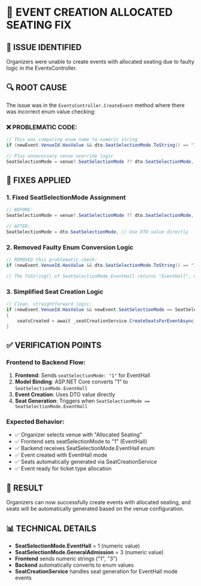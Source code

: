 # 🚨 EVENT CREATION ALLOCATED SEATING FIX

## 🎯 **ISSUE IDENTIFIED**
Organizers were unable to create events with allocated seating due to faulty logic in the EventsController.

## 🔍 **ROOT CAUSE**
The issue was in the `EventsController.CreateEvent` method where there was incorrect enum value checking:

### **❌ PROBLEMATIC CODE:**
```csharp
// This was comparing enum name to numeric string
if (newEvent.VenueId.HasValue && dto.SeatSelectionMode.ToString() == "1")

// Plus unnecessary venue override logic
SeatSelectionMode = venue?.SeatSelectionMode ?? dto.SeatSelectionMode,
```

## 🔧 **FIXES APPLIED**

### **1. Fixed SeatSelectionMode Assignment**
```csharp
// BEFORE:
SeatSelectionMode = venue?.SeatSelectionMode ?? dto.SeatSelectionMode,

// AFTER:
SeatSelectionMode = dto.SeatSelectionMode, // Use DTO value directly
```

### **2. Removed Faulty Enum Conversion Logic**
```csharp
// REMOVED this problematic check:
if (newEvent.VenueId.HasValue && dto.SeatSelectionMode.ToString() == "1")

// The ToString() of SeatSelectionMode.EventHall returns "EventHall", not "1"
```

### **3. Simplified Seat Creation Logic**
```csharp
// Clean, straightforward logic:
if (newEvent.VenueId.HasValue && newEvent.SeatSelectionMode == SeatSelectionMode.EventHall)
{
    seatsCreated = await _seatCreationService.CreateSeatsForEventAsync(newEvent.Id, newEvent.VenueId.Value);
}
```

## ✅ **VERIFICATION POINTS**

### **Frontend to Backend Flow:**
1. **Frontend**: Sends `seatSelectionMode: "1"` for EventHall
2. **Model Binding**: ASP.NET Core converts "1" to `SeatSelectionMode.EventHall`
3. **Event Creation**: Uses DTO value directly
4. **Seat Generation**: Triggers when `SeatSelectionMode == SeatSelectionMode.EventHall`

### **Expected Behavior:**
- ✅ Organizer selects venue with "Allocated Seating"
- ✅ Frontend sets seatSelectionMode to "1" (EventHall)
- ✅ Backend receives SeatSelectionMode.EventHall enum
- ✅ Event created with EventHall mode
- ✅ Seats automatically generated via SeatCreationService
- ✅ Event ready for ticket type allocation

## 🎯 **RESULT**
Organizers can now successfully create events with allocated seating, and seats will be automatically generated based on the venue configuration.

## 📊 **TECHNICAL DETAILS**
- **SeatSelectionMode.EventHall** = 1 (numeric value)
- **SeatSelectionMode.GeneralAdmission** = 3 (numeric value)
- **Frontend** sends numeric strings ("1", "3")
- **Backend** automatically converts to enum values
- **SeatCreationService** handles seat generation for EventHall mode events
